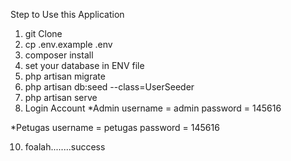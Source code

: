 Step to Use this Application

1. git Clone
2. cp .env.example .env
3. composer install
4. set your database in ENV file
5. php artisan migrate
6. php artisan db:seed --class=UserSeeder
7. php artisan serve
8. Login Account
  *Admin 
     username = admin
     password = 145616
     
  *Petugas
     username = petugas
     password = 145616
     
10. foalah........success

